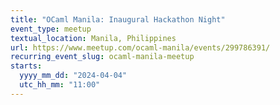 ```yaml
---
title: "OCaml Manila: Inaugural Hackathon Night"
event_type: meetup
textual_location: Manila, Philippines
url: https://www.meetup.com/ocaml-manila/events/299786391/
recurring_event_slug: ocaml-manila-meetup
starts:
  yyyy_mm_dd: "2024-04-04"
  utc_hh_mm: "11:00"
---
```

